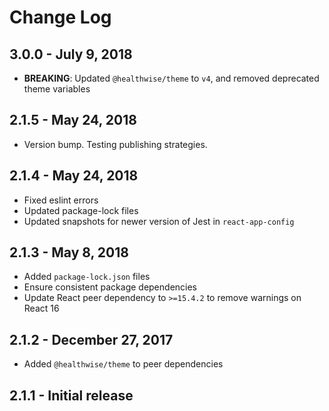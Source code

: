 # Change Log

## 3.0.0 - July 9, 2018

- **BREAKING**: Updated `@healthwise/theme` to `v4`, and removed deprecated theme variables

## 2.1.5 - May 24, 2018

- Version bump. Testing publishing strategies.

## 2.1.4 - May 24, 2018

- Fixed eslint errors
- Updated package-lock files
- Updated snapshots for newer version of Jest in `react-app-config`

## 2.1.3 - May 8, 2018

- Added `package-lock.json` files
- Ensure consistent package dependencies
- Update React peer dependency to `>=15.4.2` to remove warnings on React 16

## 2.1.2 - December 27, 2017

- Added `@healthwise/theme` to peer dependencies

## 2.1.1 - Initial release
